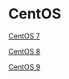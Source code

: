 # CentOS

[CentOS 7](<CentOS 7/CentOS 7.md> "CentOS 7")

[CentOS 8](<CentOS 8/CentOS 8.md> "CentOS 8")

[CentOS 9](<CentOS 9/CentOS 9.md> "CentOS 9")
